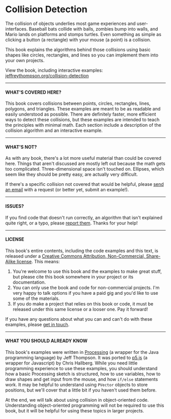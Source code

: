 # Collision Detection
The collision of objects underlies most game experiences and user-interfaces. Baseball bats collide with balls, zombies bump into walls, and Mario lands on platforms and stomps turtles. Even something as simple as clicking a button (a rectangle) with your mouse (a point) is a collision.

This book explains the algorithms behind those collisions using basic shapes like circles, rectangles, and lines so you can implement them into your own projects.

View the book, including interactive examples: [jeffreythompson.org/collision-detection](http://www.jeffreythompson.org/collision-detection)

---

#### WHAT'S COVERED HERE?
This book covers collisions between points, circles, rectangles, lines, polygons, and triangles. These examples are meant to be as readable and easily understood as possible. There are definitely faster, more efficient ways to detect these collisions, but these examples are intended to teach the principles with minimal math. Each section include a description of the collision algorithm and an interactive example.

---

#### WHAT'S NOT?  
As with any book, there's a lot more useful material than could be covered here. Things that aren't discussed are mostly left out because the math gets too complicated. Three-dimensional space isn't touched on. Ellipses, which seem like they should be pretty easy, are actually very difficult.

If there's a specific collision not covered that would be helpful, please [send an email](mailto:mail@jeffreythompson.org) with a request (or better yet, submit an example!).

---

#### ISSUES?  
If you find code that doesn't run correctly, an algorithm that isn't explained quite right, or a typo, please [report them](https://github.com/jeffThompson/CollisionDetection/issues). Thanks for your help!

---

#### LICENSE  
This book's entire contents, including the code examples and this text, is released under a [Creative Commons Attribution, Non-Commercial, Share-Alike license](http://creativecommons.org/licenses/by-nc-sa/3.0/). This means:  

1. You're welcome to use this book and the examples to make great stuff, but please cite this book somewhere in your project or its documentation.  
2. You can only use the book and code for non-commercial projects. I'm very happy to talk options if you have a paid gig and you'd like to use some of the materials.  
3. If you do make a project that relies on this book or code, it must be released under this same license or a looser one. Pay it forward!

If you have any questions about what you can and can't do with these examples, please [get in touch](mailto:mail@jeffreythompson.org).

---

#### WHAT YOU SHOULD ALREADY KNOW  
This book's examples were written in [Processing](http://www.processing.org) (a wrapper for the Java programming language) by Jeff Thompson. It was ported to [p5.js](https://p5js.org) (a wrapper for Javascript) by Chris Hallberg. While you need little programming experience to use these examples, you should understand how a basic Processing sketch is structured, how to use variables, how to draw shapes and get input from the mouse, and how `if/else` statements work. It may be helpful to understand using `PVector` objects to store positions, but we'll cover that a little bit if you haven't used them before. 

At the end, we will talk about using collision in object-oriented code. Understanding object-oriented programming will not be required to use this book, but it will be helpful for using these topics in larger projects.
